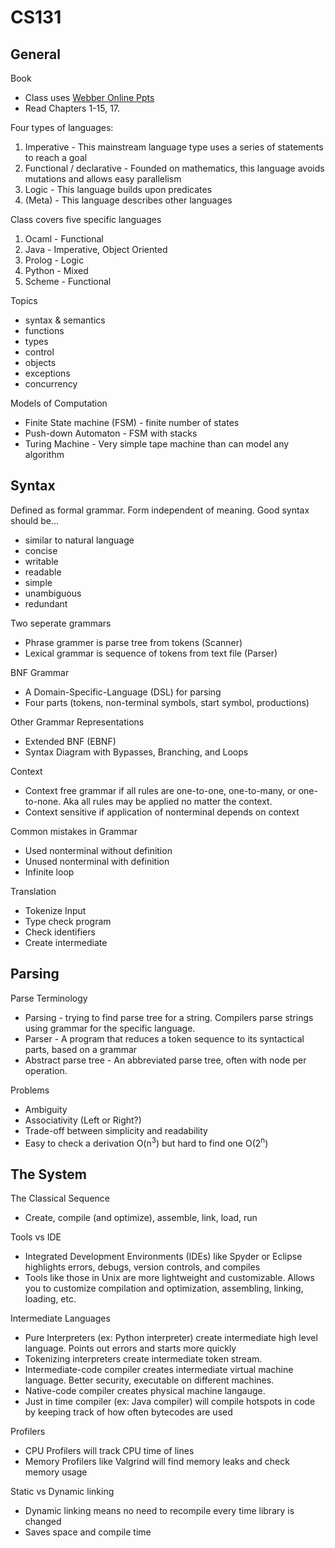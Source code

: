 # CS131

## General
Book
- Class uses [Webber Online Ppts](http://www.webber-labs.com/mpl/)
- Read Chapters 1-15, 17.

Four types of languages:
1. Imperative - This mainstream language type uses a series of statements to reach a goal
2. Functional / declarative - Founded on mathematics, this language avoids mutations and allows easy parallelism
3. Logic - This language builds upon predicates
4. (Meta) - This language describes other languages

Class covers five specific languages
1. Ocaml - Functional
2. Java - Imperative, Object Oriented
3. Prolog - Logic
4. Python - Mixed
5. Scheme - Functional

Topics
- syntax & semantics
- functions
- types
- control
- objects
- exceptions
- concurrency

Models of Computation
- Finite State machine (FSM) - finite number of states
- Push-down Automaton - FSM with stacks
- Turing Machine - Very simple tape machine than can model any algorithm

## Syntax
Defined as formal grammar. Form independent of meaning. Good syntax should be...
- similar to natural language
- concise
- writable
- readable
- simple
- unambiguous
- redundant

Two seperate grammars
- Phrase grammer is parse tree from tokens (Scanner)
- Lexical grammar is sequence of tokens from text file (Parser)

BNF Grammar
- A Domain-Specific-Language (DSL) for parsing
- Four parts (tokens, non-terminal symbols, start symbol, productions)

Other Grammar Representations
- Extended BNF (EBNF)
- Syntax Diagram with Bypasses, Branching, and Loops

Context
- Context free grammar if all rules are one-to-one, one-to-many, or one-to-none. Aka all rules may be applied no matter the context.
- Context sensitive if application of nonterminal depends on context

Common mistakes in Grammar
- Used nonterminal without definition
- Unused nonterminal with definition
- Infinite loop

Translation
- Tokenize Input
- Type check program
- Check identifiers
- Create intermediate

## Parsing
Parse Terminology
- Parsing - trying to find parse tree for a string. Compilers parse strings using grammar for the specific language.
- Parser - A program that reduces a token sequence to its syntactical
parts, based on a grammar
- Abstract parse tree - An abbreviated parse tree, often with node per operation.

Problems
- Ambiguity
- Associativity (Left or Right?)
- Trade-off between simplicity and readability
- Easy to check a derivation O(n<sup>3</sup>) but hard to find one O(2<sup>n</sup>)

## The System

The Classical Sequence
- Create, compile (and optimize), assemble, link, load, run

Tools vs IDE
- Integrated Development Environments (IDEs) like Spyder or Eclipse highlights errors, debugs, version controls, and compiles
- Tools like those in Unix are more lightweight and customizable. Allows you to customize compilation and optimization, assembling, linking, loading, etc.

Intermediate Languages
- Pure Interpreters (ex: Python interpreter) create intermediate high level language. Points out errors and starts more quickly
- Tokenizing interpreters create intermediate token stream.
- Intermediate-code compiler creates intermediate virtual machine language. Better security, executable on different machines.
- Native-code compiler creates physical machine langauge.
- Just in time compiler (ex: Java compiler) will compile hotspots in code by keeping track of how often bytecodes are used

Profilers
- CPU Profilers will track CPU time of lines
- Memory Profilers like Valgrind will find memory leaks and check memory usage

Static vs Dynamic linking
- Dynamic linking means no need to recompile every time library is changed
- Saves space and compile time
